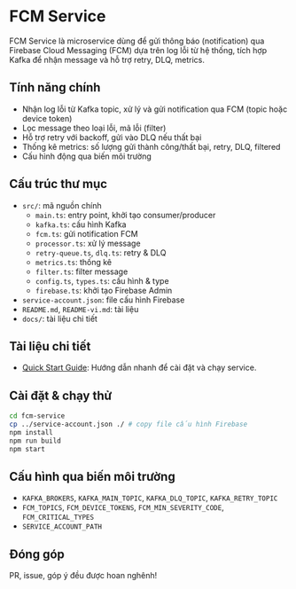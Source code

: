 # FCM Service

FCM Service là microservice dùng để gửi thông báo (notification) qua Firebase Cloud Messaging (FCM) dựa trên log lỗi từ hệ thống, tích hợp Kafka để nhận message và hỗ trợ retry, DLQ, metrics.

## Tính năng chính

- Nhận log lỗi từ Kafka topic, xử lý và gửi notification qua FCM (topic hoặc device token)
- Lọc message theo loại lỗi, mã lỗi (filter)
- Hỗ trợ retry với backoff, gửi vào DLQ nếu thất bại
- Thống kê metrics: số lượng gửi thành công/thất bại, retry, DLQ, filtered
- Cấu hình động qua biến môi trường

## Cấu trúc thư mục

- `src/`: mã nguồn chính
  - `main.ts`: entry point, khởi tạo consumer/producer
  - `kafka.ts`: cấu hình Kafka
  - `fcm.ts`: gửi notification FCM
  - `processor.ts`: xử lý message
  - `retry-queue.ts`, `dlq.ts`: retry & DLQ
  - `metrics.ts`: thống kê
  - `filter.ts`: filter message
  - `config.ts`, `types.ts`: cấu hình & type
  - `firebase.ts`: khởi tạo Firebase Admin
- `service-account.json`: file cấu hình Firebase
- `README.md`, `README-vi.md`: tài liệu
- `docs/`: tài liệu chi tiết

## Tài liệu chi tiết

- [Quick Start Guide](docs/QUICK_START.md): Hướng dẫn nhanh để cài đặt và chạy service.

## Cài đặt & chạy thử

```bash
cd fcm-service
cp ../service-account.json ./ # copy file cấu hình Firebase
npm install
npm run build
npm start
```

## Cấu hình qua biến môi trường

- `KAFKA_BROKERS`, `KAFKA_MAIN_TOPIC`, `KAFKA_DLQ_TOPIC`, `KAFKA_RETRY_TOPIC`
- `FCM_TOPICS`, `FCM_DEVICE_TOKENS`, `FCM_MIN_SEVERITY_CODE`, `FCM_CRITICAL_TYPES`
- `SERVICE_ACCOUNT_PATH`

## Đóng góp

PR, issue, góp ý đều được hoan nghênh!
